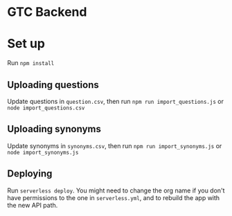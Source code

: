 # GTC Backend

# Set up

Run `npm install`

## Uploading questions

Update questions in `question.csv`, then run `npm run import_questions.js` or `node import_questions.csv`

## Uploading synonyms

Update synonyms in `synonyms.csv`, then run `npm run import_synonyms.js` or `node import_synonyms.js`

## Deploying

Run `serverless deploy`. You might need to change the org name if you don't have permissions to the one in `serverless.yml`, and to rebuild the app with the new API path.